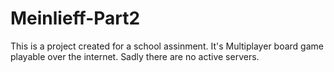 # Meinlieff-Part2

This is a project created for a school assinment. It's Multiplayer board game playable over the internet. Sadly there are no active servers.
